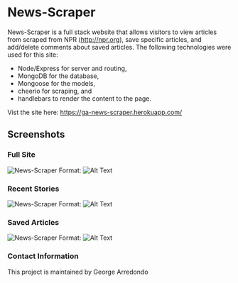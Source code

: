 # News-Scraper

News-Scraper is a full stack website that allows visitors to view articles from scraped from NPR (http://npr.org), save specific articles, and add/delete comments about saved articles. The following technologies were used for this site:

* Node/Express for server and routing,
* MongoDB for the database,
* Mongoose for the models,
* cheerio for scraping, and
* handlebars to render the content to the page.

Vist the site here: https://ga-news-scraper.herokuapp.com/

## Screenshots

### Full Site

![News-Scraper](./assets/images/app-img.png)
Format: ![Alt Text](url)

### Recent Stories

![News-Scraper](./assets/images/recent-art.png)
Format: ![Alt Text](url)

### Saved Articles

![News-Scraper](./assets/images/saved-art.png)
Format: ![Alt Text](url)

### Contact Information

This project is maintained by George Arredondo